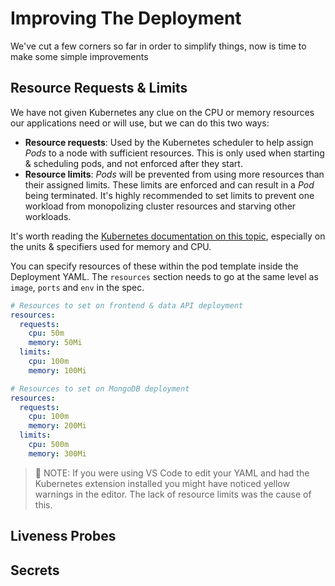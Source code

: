 # Improving The Deployment

We've cut a few corners so far in order to simplify things, now is time to make some simple improvements

## Resource Requests & Limits

We have not given Kubernetes any clue on the CPU or memory resources our applications need or will use, but we can do this two ways:

- **Resource requests**: Used by the Kubernetes scheduler to help assign *Pods* to a node with sufficient resources. This is only used when starting & scheduling pods, and not enforced after they start.
- **Resource limits**: *Pods* will be prevented from using more resources than their assigned limits. These limits are enforced and can result in a *Pod* being terminated. It's highly recommended to set limits to prevent one workload from monopolizing cluster resources and starving other workloads.

It's worth reading the [Kubernetes documentation on this topic](https://kubernetes.io/docs/concepts/configuration/manage-resources-containers/), especially on the units & specifiers used for memory and CPU.

You can specify resources of these within the pod template inside the Deployment YAML. The `resources` section needs to go at the same level as `image`, `ports` and `env` in the spec.

```yaml
# Resources to set on frontend & data API deployment
resources:
  requests:
    cpu: 50m
    memory: 50Mi
  limits:
    cpu: 100m
    memory: 100Mi

# Resources to set on MongoDB deployment
resources:
  requests:
    cpu: 100m
    memory: 200Mi
  limits:
    cpu: 500m
    memory: 300Mi
```

> 📝 NOTE: If you were using VS Code to edit your YAML and had the Kubernetes extension installed you might have noticed yellow warnings in the editor. The lack of resource limits was the cause of this.

## Liveness Probes
## Secrets